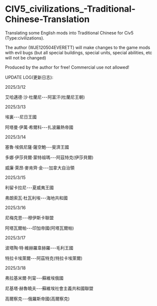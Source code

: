 # CIV5_civilizations_-Traditional-Chinese-Translation

Translating some English mods into Traditional Chinese for Civ5 (Type:civilizations).

The author (WJE120504EVERETT) will make changes to the game mods with evil bugs (but all special buildings, special units, special abilities, etc will not be changed)

Produced by the author for free! Commercial use not allowed!



UPDATE LOG(更新日志):

2025/3/12

艾哈邁德·沙·杜蘭尼---阿富汗(杜蘭尼王朝)    

2025/3/13

埃裏---尼日王國

阿塔曼·伊萬·希爾科---扎波羅熱帝國

2025/3/14

塞魯·埃佩尼薩·薩空鮑---斐濟王國

多娜·伊莎貝爾·蒙特祖瑪---阿茲特克(伊莎貝爾)

威廉·萊昂·麥肯齊·金---加拿大自治領

2025/3/15

利留卡拉尼---夏威夷王國

弗朗索瓦·杜瓦利埃---海地共和國

2025/3/16

尼梅克恩---穆伊斯卡聯盟

阿塔瓦爾帕---印加帝國(阿塔瓦爾帕)

2025/3/17

波塔陶·特·維赫羅韋赫羅---毛利王國

特拉卡埃萊爾---阿茲特克(特拉卡埃萊爾)

2025/3/18

弗拉基米爾·列甯---蘇維埃俄國

尼基塔·赫魯曉夫---蘇維埃社會主義共和國聯盟

高爾察克---俄羅斯帝國(高爾察克)
